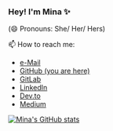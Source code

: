 ### Hey! I'm Mina ✨

(😄 Pronouns: She/ Her/ Hers)

📫 How to reach me:
* [e-Mail](mailto:husseinpourmina@gmail.com)
* [GitHub (you are here)](https://github.com/Minarctic)
* [GitLab](https://gitlab.com/Minarctic)
* [LinkedIn](https://www.linkedin.com/in/hosseinpourmina/)
* [Dev.to](https://dev.to/minarctic)
* [Medium](https://medium.com/@minarctic)

[![Mina's GitHub stats](https://github-readme-stats.vercel.app/api?username=Minarctic&show_icons=true&theme=github_dark_dimmed)](https://github.com/anuraghazra/github-readme-stats)
